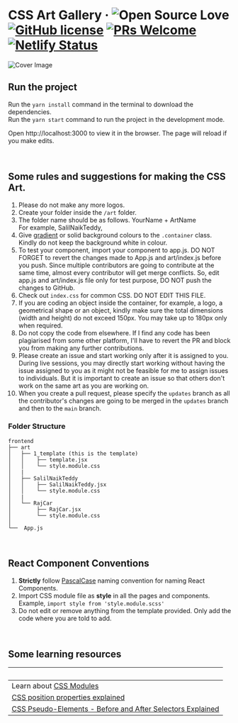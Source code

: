 # CSS Art Gallery &middot; ![Open Source Love](https://badges.frapsoft.com/os/v2/open-source.svg?v=103) [![GitHub license](https://img.shields.io/badge/license-MIT-blue.svg)](LICENSE) [![PRs Welcome](https://img.shields.io/badge/PRs-welcome-green.svg)](README.md) [![Netlify Status](https://api.netlify.com/api/v1/badges/eb3ec884-1819-4b09-95fd-bda3f44863b9/deploy-status)](https://app.netlify.com/sites/css-art-gallery/deploys)

![Cover Image](./src/images/cover-image.png)

## Run the project

Run the `yarn install` command in the terminal to download the dependencies.  
Run the `yarn start` command to run the project in the development mode.

Open http://localhost:3000 to view it in the browser.
The page will reload if you make edits.

<br />

## Some rules and suggestions for making the CSS Art.

1. Please do not make any more logos.
2. Create your folder inside the `/art` folder.
3. The folder name should be as follows. YourName + ArtName <br />For example, SalilNaikTeddy,
4. Give [gradient](https://uigradients.com/) or solid background colours to the `.container` class. Kindly do not keep the background white in colour.
5. To test your component, import your component to app.js. DO NOT FORGET to revert the changes made to App.js and art/index.js before you push. Since multiple contributors are going to contribute at the same time, almost every contributor will get merge conflicts. So, edit app.js and art/index.js file only for test purpose, DO NOT push the changes to GitHub.
6. Check out `index.css` for common CSS. DO NOT EDIT THIS FILE.
7. If you are coding an object inside the container, for example, a logo, a geometrical shape or an object, kindly make sure the total dimensions (width and height) do not exceed 150px. You may take up to 180px only when required.
8. Do not copy the code from elsewhere. If I find any code has been plagiarised from some other platform, I'll have to revert the PR and block you from making any further contributions.
9. Please create an issue and start working only after it is assigned to you. During live sessions, you may directly start working without having the issue assigned to you as it might not be feasible for me to assign issues to individuals. But it is important to create an issue so that others don't work on the same art as you are working on.
10. When you create a pull request, please specify the `updates` branch as all the contributor's changes are going to be merged in the `updates` branch and then to the `main` branch.

### Folder Structure

```
frontend
├── art
│   ├── 1_template (this is the template)
│   │    ├── template.jsx
│   │    └── style.module.css
│   |
│   ├── SalilNaikTeddy
│   │    ├── SalilNaikTeddy.jsx
│   │    └── style.module.css
│   |
│   └── RajCar
│        ├── RajCar.jsx
│        └── style.module.css
│
└──  App.js
```

<br />

## React Component Conventions

1. **Strictly** follow [PascalCase](https://techterms.com/definition/pascalcase) naming convention for naming React Components.
2. Import CSS module file as **style** in all the pages and components. Example, `import style from 'style.module.scss'`
3. Do not edit or remove anything from the template provided. Only add the code where you are told to add.

<br />

## Some learning resources

| &nbsp;                                                                                                                                                    |
| --------------------------------------------------------------------------------------------------------------------------------------------------------- |
| Learn about [CSS Modules](https://css-tricks.com/css-modules-part-1-need/)                                                                                |
| [CSS position properties explained](https://www.freecodecamp.org/news/learn-the-basics-the-css-position-property/)                                        |
| [CSS Pseudo-Elements - Before and After Selectors Explained](https://www.freecodecamp.org/news/css-pseudo-elements-before-and-after-selectors-explained/) |
